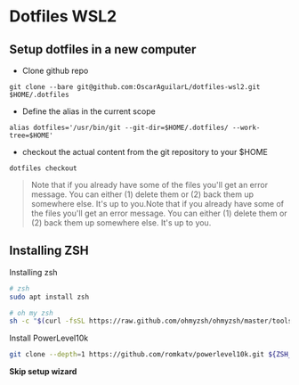 # Dotfiles WSL2

## Setup dotfiles in a new computer
- Clone github repo
```shell
git clone --bare git@github.com:OscarAguilarL/dotfiles-wsl2.git $HOME/.dotfiles
```

- Define the alias in the current scope
```shell
alias dotfiles='/usr/bin/git --git-dir=$HOME/.dotfiles/ --work-tree=$HOME'
```

- checkout the actual content from the git repository to your $HOME
```shell
dotfiles checkout
```
> Note that if you already have some of the files you'll get an error message. You can either (1) delete them or (2) back them up somewhere else. It's up to you.Note that if you already have some of the files you'll get an error message. You can either (1) delete them or (2) back them up somewhere else. It's up to you.


## Installing ZSH

Installing zsh
```bash
# zsh
sudo apt install zsh

# oh my zsh
sh -c "$(curl -fsSL https://raw.github.com/ohmyzsh/ohmyzsh/master/tools/install.sh)"
```
Install PowerLevel10k

```bash
git clone --depth=1 https://github.com/romkatv/powerlevel10k.git ${ZSH_CUSTOM:-$HOME/.oh-my-zsh/custom}/themes/powerlevel10k
```
**Skip setup wizard**